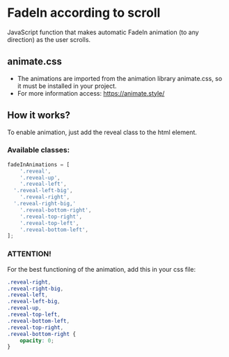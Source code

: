 # FadeIn according to scroll

JavaScript function that makes automatic FadeIn animation (to any direction) as the user scrolls.

## animate.css

- The animations are imported from the animation library animate.css, so it must be installed in your project.
- For more information access: https://animate.style/

## How it works?

To enable animation, just add the reveal class to the html element.

### Available classes:

```js
fadeInAnimations = [
	'.reveal',
	'.reveal-up',
	'.reveal-left',
  '.reveal-left-big',
	'.reveal-right',
  '.reveal-right-big,'
	'.reveal-bottom-right',
	'.reveal-top-right',
	'.reveal-top-left',
	'.reveal-bottom-left',
];
```

### ATTENTION!

For the best functioning of the animation, add this in your css file:

```css
.reveal-right,
.reveal-right-big,
.reveal-left,
.reveal-left-big,
.reveal-up,
.reveal-top-left,
.reveal-bottom-left,
.reveal-top-right,
.reveal-bottom-right {
	opacity: 0;
}
```
